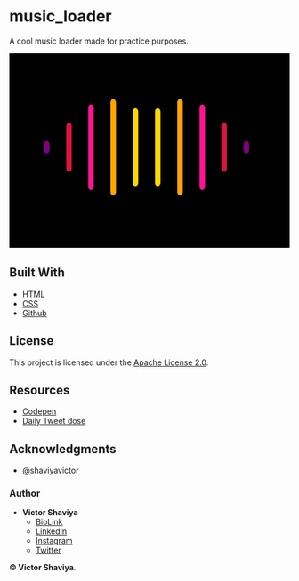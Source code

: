 # music_loader
A cool music loader made for practice purposes.
          
<img src="https://github.com/ShaviyaVictor/music_loader/blob/main/assets/images/loader.png" width="600" height="350" alt="loader_screenshot">             

## Built With

* [HTML](https://developer.mozilla.org/en-US/docs/Web/HTML)        
* [CSS](https://developer.mozilla.org/en-US/docs/Web/css)             
* [Github](https://github.com/ShaviyaVictor/shaviya)

## License

This project is licensed under the [Apache License 2.0](https://github.com/ShaviyaVictor/music_loader/blob/main/LICENSE).           

## Resources
- [Codepen](https://codepen.io/antoniasymeonidou/pen/BaJqzxy)          
- [Daily Tweet dose](https://twitter.com/NanouuSymeon/status/1550119310755909632)          

## Acknowledgments

* @shaviyavictor

### Author

* **Victor Shaviya**        
  - [BioLink](https://bio.link/shaviya)       
  - [LinkedIn](https://www.linkedin.com/in/ShaviyaVictor/)          
  - [Instagram](https://www.instagram.com/shaviyavictor/)        
  - [Twitter](https://twitter.com/ShaviyaVictor)        
  
  
**© Victor Shaviya**.